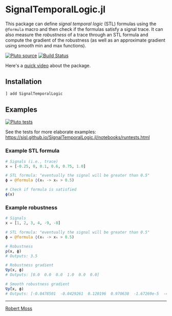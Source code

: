 # SignalTemporalLogic.jl
This package can define _signal temporal logic_ (STL) formulas using the `@formula` macro and then check if the formulas satisfy a signal trace. It can also measure the _robustness_ of a trace through an STL formula and compute the gradient of the robustness (as well as an approximate gradient using smooth min and max functions).

[![Pluto source](https://img.shields.io/badge/pluto-source/docs-4063D8)](https://sisl.github.io/SignalTemporalLogic.jl/notebooks/stl.html)
[![Build Status](https://github.com/sisl/SignalTemporalLogic.jl/actions/workflows/CI.yml/badge.svg)](https://github.com/sisl/SignalTemporalLogic.jl/actions/workflows/CI.yml)
<!-- [![codecov](https://codecov.io/gh/sisl/SignalTemporalLogic.jl/branch/main/graph/badge.svg)](https://codecov.io/gh/sisl/SignalTemporalLogic.jl) -->

Here's a [quick video](https://youtu.be/v4vRd68oT3A) about the package.

## Installation
```julia
] add SignalTemporalLogic
```

## Examples
[![Pluto tests](https://img.shields.io/badge/pluto-tests-4063D8)](https://sisl.github.io/SignalTemporalLogic.jl/notebooks/runtests.html)

See the tests for more elaborate examples: https://sisl.github.io/SignalTemporalLogic.jl/notebooks/runtests.html


### Example STL formula

```julia
# Signals (i.e., trace)
x = [-0.25, 0, 0.1, 0.6, 0.75, 1.0]

# STL formula: "eventually the signal will be greater than 0.5"
ϕ = @formula ◊(xₜ -> xₜ > 0.5)

# Check if formula is satisfied
ϕ(x)
```

### Example robustness

```julia
# Signals
x = [1, 2, 3, 4, -9, -8]

# STL formula: "eventually the signal will be greater than 0.5"
ϕ = @formula ◊(xₜ -> xₜ > 0.5)

# Robustness
ρ(x, ϕ)
# Outputs: 3.5

# Robustness gradient
∇ρ(x, ϕ)
# Outputs: [0.0  0.0  0.0  1.0  0.0  0.0]

# Smooth robustness gradient
∇ρ̃(x, ϕ)
# Outputs: [-0.0478501  -0.0429261  0.120196  0.970638  -1.67269e-5  -4.15121e-5]
```

---

[Robert Moss](https://github.com/mossr)
